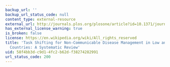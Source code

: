 ```yaml
---
backup_url: ''
backup_url_status_code: null
content_type: external-resource
external_url: http://journals.plos.org/plosone/article?id=10.1371/journal.pone.0103754
has_external_license_warning: true
is_broken: false
license: https://en.wikipedia.org/wiki/All_rights_reserved
title: 'Task Shifting for Non-Communicable Disease Management in Low and Middle Income
  Countries: A Systematic Review'
uid: 58f4bb3d-c9d1-4fc2-b62d-f38274282991
url_status_code: 200
---
```

